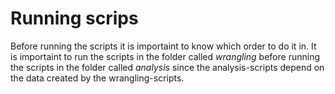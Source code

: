 # Running scrips

Before running the scripts it is importaint to know which order to do it in.
It is importaint to run the scripts in the folder called *wrangling* before running the scripts in the folder called *analysis* since the analysis-scripts depend on the data created by the wrangling-scripts.
